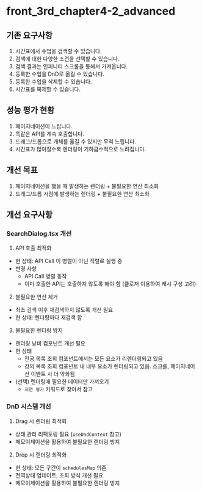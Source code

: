 # front_3rd_chapter4-2_advanced

## 기존 요구사항

1. 시간표에서 수업을 검색할 수 있습니다.
2. 검색에 대한 다양한 조건을 선택할 수 있습니다.
3. 검색 결과는 인피니티 스크롤을 통해서 가져옵니다.
4. 등록한 수업을 DnD로 옮길 수 있습니다.
5. 등록한 수업을 삭제할 수 있습니다.
6. 시간표를 복제할 수 있습니다.

## 성능 평가 현황

1. 페이지네이션이 느립니다.
2. 똑같은 API를 계속 호출합니다.
3. 드래그/드롭으로 개체를 옮길 수 있지만 무척 느립니다.
4. 시간표가 많아질수록 렌더링이 기하급수적으로 느려집니다.

## 개선 목표

1. 페이지네이션을 했을 때 발생하는 렌더링 + 불필요한 연산 최소화
2. 드래그/드롭 시점에 발생하는 렌더링 + 불필요한 연산 최소화

## 개선 요구사항

### SearchDialog.tsx 개선

1. API 호출 최적화
  - 현 상태: API Call 이 병렬이 아닌 직렬로 실행 중
  - 변경 사항
    - API Call 병렬 동작
    - 이미 호출한 API는 호출하지 않도록 해야 함 (클로저 이용하여 캐시 구성 고려)
2. 불필요한 연산 제거
  - 최초 검색 이후 재검색하지 않도록 개선 필요
  - 현 상태: 렌더링마다 재검색 함
3. 불필요한 렌더링 방지
  - 렌더링 낭비 컴포넌트 개선 필요
  - 현 상태
    - 전공 목록 조회 컴포넌트에서는 모든 요소가 리렌더링되고 있음
    - 강의 목록 조회 컴포넌트 내 내부 요소가 렌더링되고 있음. 스크롤, 페이지네이션 이벤트 시 더 악화됨
  - (선택) 렌더링에 필요한 데이터만 가져오기
    - `지연 평가` 키워드로 찾아서 참고

### DnD 시스템 개선

1. Drag 시 렌더링 최적화
  - 상태 관리 리팩토링 필요 (`useDndContext` 참고)
  - 메모이제이션을 활용하여 불필요한 렌더링 방지
2. Drop 시 렌더링 최적화
  - 현 상태: 모든 구간이 `schedulesMap` 의존
  - 전역상태 업데이트, 조회 방식 개선 필요
  - 메모이제이션을 활용하여 불필요한 렌더링 방지